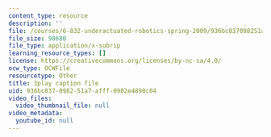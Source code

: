 ```yaml
---
content_type: resource
description: ''
file: /courses/6-832-underactuated-robotics-spring-2009/936bc837098251a7afff0902e4890c04_7nnFGxqRwNE.vtt
file_size: 98680
file_type: application/x-subrip
learning_resource_types: []
license: https://creativecommons.org/licenses/by-nc-sa/4.0/
ocw_type: OCWFile
resourcetype: Other
title: 3play caption file
uid: 936bc837-0982-51a7-afff-0902e4890c04
video_files:
  video_thumbnail_file: null
video_metadata:
  youtube_id: null
---
```

